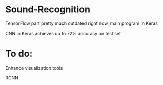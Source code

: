 # Sound-Recognition
TensorFlow part pretty much outdated right now, main program in Keras


CNN in Keras achieves up to 72% accuracy on test set


# To do:

Enhance visualization tools

RCNN
